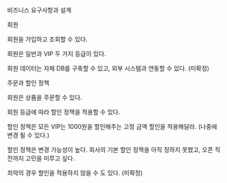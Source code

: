 비즈니스 요구사항과 설계

회원


회원을 가입하고 조회할 수 있다.


회원은 일반과 VIP 두 가지 등급이 있다.


회원 데이터는 자체 DB를 구축할 수 있고, 외부 시스템과 연동할 수 있다. (미확정)


주문과 할인 정책


회원은 상품을 주문할 수 있다.


회원 등급에 따라 할인 정책을 적용할 수 있다.


할인 정책은 모든 VIP는 1000원을 할인해주는 고정 금액 할인을 적용해달라. (나중에 변경 될 수
있다.)


할인 정책은 변경 가능성이 높다. 회사의 기본 할인 정책을 아직 정하지 못했고, 오픈 직전까지 고민을
미루고 싶다.

최악의 경우 할인을 적용하지 않을 수 도 있다. (미확정)
